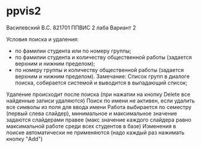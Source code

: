 # ppvis2
Василевский В.С. 821701
ППВИС 2 лаба
Вариант 2

Условия поиска и удаления:
-	по фамилии студента или по номеру группы;
-	по фамилии студента и количеству общественной работы (задается верхним и нижним пределом);
-	по номеру группы и количеству общественной работы (задается верхним и нижним пределом).
Замечание: Список групп в диалоге поиска, собирается системой и выводится в выпадающий список;

Удаление происходит после поиска (при нажатии на кнопку Delete все найденные записи удаляются)
Поиск по имени не активен, если удалить все символы из поля для ввода имени
Работа выбирается по семестру (первый слева слайдер), минимальное и максимальное значение задаются слайдерами правее (макс значение каждого слайдера равно максимальной работе среди всех студентов в базе)
Изменения в поиске автоматически не применяются (надо каждый раз нажимать кнопку "Add")
